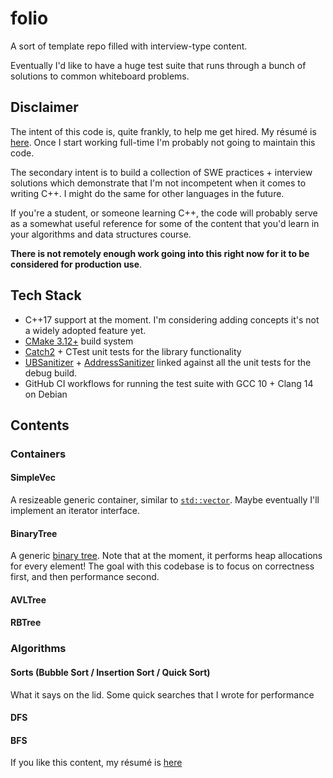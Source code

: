 # folio
A sort of template repo filled with interview-type content.

Eventually I'd like to have a huge test suite that runs through a bunch of 
solutions to common whiteboard problems.

## Disclaimer
The intent of this code is, quite frankly, to help me get hired. My résumé is
[here](https://derekrodriguez.dev/resume.pdf). Once I start working full-time 
I'm probably not going to maintain this code.

The secondary intent is to build a collection of SWE practices + interview 
solutions which demonstrate that I'm not incompetent when it comes to writing 
C++. I might do the same for other languages in the future.

If you're a student, or someone learning C++, the code will probably serve as 
a somewhat useful reference for some of the content that you'd learn in your 
algorithms and data structures course. 

**There is not remotely enough work going into this right now for it to be
considered for production use**.

## Tech Stack
- C++17 support at the moment. I'm considering adding concepts it's not a widely adopted feature yet.
- [CMake 3.12+](https://cmake.org/) build system 
- [Catch2](https://github.com/catchorg/Catch2) + CTest unit tests for the library functionality
- [UBSanitizer](https://clang.llvm.org/docs/UndefinedBehaviorSanitizer.html) +
[AddressSanitizer](https://clang.llvm.org/docs/AddressSanitizer.html) linked
against all the unit tests for the debug build.
- GitHub CI workflows for running the test suite with GCC 10 + Clang 14 on Debian

## Contents
### Containers
#### SimpleVec
A resizeable generic container, similar to
[`std::vector`](https://en.cppreference.com/w/cpp/container/vector). Maybe
eventually I'll implement an iterator interface.

#### BinaryTree
A generic [binary tree](https://en.wikipedia.org/wiki/Binary_tree). Note that at
the moment, it performs heap allocations for every element! The goal with this
codebase is to focus on correctness first, and then performance second.

#### AVLTree

#### RBTree

### Algorithms
#### Sorts (Bubble Sort / Insertion Sort / Quick Sort)
What it says on the lid. Some quick searches that I wrote for performance
#### DFS 
#### BFS

If you like this content, my résumé is [here](https://derekrodriguez.dev/resume.pdf)
